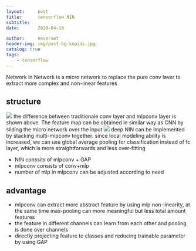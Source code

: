 ```yaml
---
layout:     post
title:      tensorflow NIN
subtitle:   
date:       2020-04-18

author:     neverset
header-img: img/post-bg-kuaidi.jpg
catalog: true
tags:
    - tensorflow
---
```

Network in Network is a micro network to replace the pure conv laver to extract more complex and non-linear features

## structure
![](https://raw.githubusercontent.com/neverset123/cloudimg/master/Img20200418222226.png)
the difference between traditionale conv layer and mlpconv layer is shown above. The feature map can be obtained in similar way as CNN by sliding the micro network over the input
![](https://raw.githubusercontent.com/neverset123/cloudimg/master/Img20200418222259.png)
deep NIN can be implemented by stacking multi-mlpconv together. since local modeling ability is increased, we can use global average pooling for classification instead of fc layer, which is more straightforwards and less over-fitting
* NIN conssits of mlpconv + GAP
* mlpconv consists of conv+mlp
* number of mlp in mlpconv can be adjusted according to need

## advantage

* mlpconv can extract more abstract feature by using mlp non-linearity, at the same time max-pooling can more meaningful but less total amount features
* the feature in different channels can learn from each other and pooling is done over channels
* directly projecting feature to classes and reducing trainable parameter by using GAP